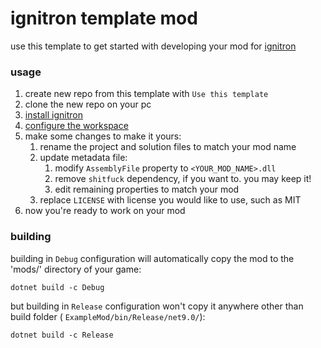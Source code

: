 # ignitron template mod

use this template to get started with developing your mod for [ignitron](https://github.com/danilwhale/ignitron)

### usage

1. create new repo from this template with `Use this template`
2. clone the new repo on your pc
3. [install ignitron](https://github.com/danilwhale/ignitron#installing)
4. [configure the workspace](https://github.com/danilwhale/ignitron#workspace_configuration)
5. make some changes to make it yours:
    1. rename the project and solution files to match your mod name
    2. update metadata file:
        1. modify `AssemblyFile` property to `<YOUR_MOD_NAME>.dll`
        2. remove `shitfuck` dependency, if you want to. you may keep it!
        3. edit remaining properties to match your mod
    3. replace `LICENSE` with license you would like to use, such as MIT
6. now you're ready to work on your mod

### building

building in `Debug` configuration will automatically copy the mod to the 'mods/' directory of your game:

```
dotnet build -c Debug
```

but building in `Release` configuration won't copy it anywhere other than build folder (
`ExampleMod/bin/Release/net9.0/`):

```
dotnet build -c Release
```